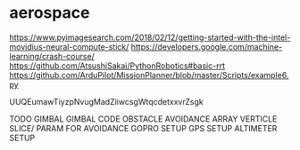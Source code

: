 # aerospace
https://www.pyimagesearch.com/2018/02/12/getting-started-with-the-intel-movidius-neural-compute-stick/
https://developers.google.com/machine-learning/crash-course/
https://github.com/AtsushiSakai/PythonRobotics#basic-rrt
https://github.com/ArduPilot/MissionPlanner/blob/master/Scripts/example6.py


UUQEumawTiyzpNvugMadZiiwcsgWtqcdetxxvrZsgk

TODO
GIMBAL
GIMBAL CODE
OBSTACLE AVOIDANCE ARRAY
VERTICLE SLICE/ PARAM FOR AVOIDANCE
GOPRO SETUP
GPS SETUP
ALTIMETER SETUP
